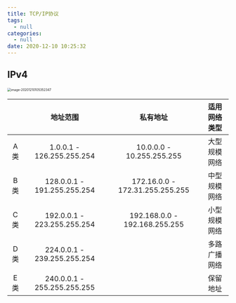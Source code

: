 ```yaml
---
title: TCP/IP协议
tags:
  - null
categories:
  - null
date: 2020-12-10 10:25:32
---
```


## IPv4

<img src="https://tonnyblog.oss-cn-beijing.aliyuncs.com/img/20201210105402.png" alt="image-20201210105352347" style="zoom: 50%;" />

|      |          地址范围           |            私有地址             | 适用网络类型 |
| :--: | :-------------------------: | :-----------------------------: | :----------: |
| A类  |  1.0.0.1 - 126.255.255.254  |    10.0.0.0 - 10.255.255.255    | 大型规模网络 |
| B类  | 128.0.0.1 - 191.255.255.254 | 172.16.0.0 - 172.31.255.255.255 | 中型规模网络 |
| C类  | 192.0.0.1 - 223.255.255.254 |  192.168.0.0 - 192.168.255.255  | 小型规模网络 |
| D类  | 224.0.0.1 - 239.255.255.254 |                                 | 多路广播网络 |
| E类  | 240.0.0.1 - 255.255.255.255 |                                 |   保留地址   |

